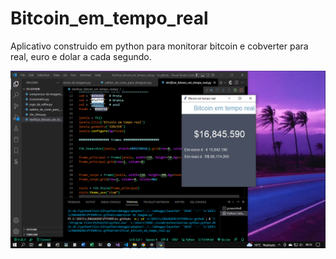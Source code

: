 # Bitcoin_em_tempo_real

Aplicativo construido em python para monitorar bitcoin e cobverter para real, euro e dolar a cada segundo.

![plot](./1.png)

